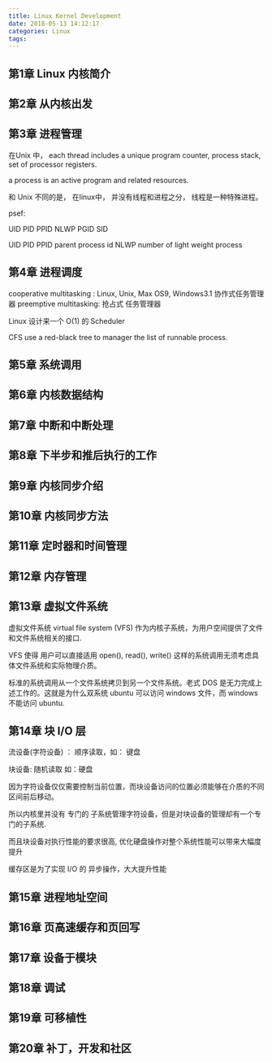 ```yaml
---
title: Linux Kernel Development
date: 2018-05-13 14:12:17
categories: Linux
tags:
---
```


## 第1章 Linux 内核简介

## 第2章 从内核出发

## 第3章 进程管理

在Unix 中， each thread includes a unique program counter, process stack, set of processor registers.

a process is an active program and related resources.

和 Unix 不同的是， 在linux中， 并没有线程和进程之分， 线程是一种特殊进程。

psef:

UID PID PPID NLWP PGID SID


UID
PID
PPID parent process id
NLWP number of light weight process

## 第4章 进程调度

cooperative multitasking : Linux, Unix, Max OS9, Windows3.1 协作式任务管理器
preemptive multitasking: 抢占式 任务管理器

Linux 设计来一个 O(1) 的 Scheduler

CFS use a red-black tree to manager the list of runnable process.

## 第5章 系统调用

## 第6章 内核数据结构

## 第7章 中断和中断处理

## 第8章 下半步和推后执行的工作

## 第9章 内核同步介绍

## 第10章 内核同步方法

## 第11章 定时器和时间管理

## 第12章 内存管理

## 第13章 虚拟文件系统

虚拟文件系统 virtual file system (VFS) 作为内核子系统，为用户空间提供了文件和文件系统相关的接口.

VFS 使得 用户可以直接适用 open(), read(), write() 这样的系统调用无须考虑具体文件系统和实际物理介质。 

标准的系统调用从一个文件系统拷贝到另一个文件系统。老式 DOS 是无力完成上述工作的。这就是为什么双系统 ubuntu 可以访问 windows 文件，而 windows 不能访问 ubuntu.



## 第14章 块 I/O 层

流设备(字符设备) ： 顺序读取，如： 键盘 

块设备: 随机读取 如：硬盘

因为字符设备仅仅需要控制当前位置，而块设备访问的位置必须能够在介质的不同区间前后移动。

所以内核里并没有 专门的 子系统管理字符设备，但是对块设备的管理却有一个专门的子系统.

而且块设备对执行性能的要求很高, 优化硬盘操作对整个系统性能可以带来大幅度提升

缓存区是为了实现 I/O 的 异步操作，大大提升性能
## 第15章 进程地址空间

## 第16章 页高速缓存和页回写

## 第17章 设备于模块

## 第18章 调试

## 第19章 可移植性

## 第20章 补丁，开发和社区

